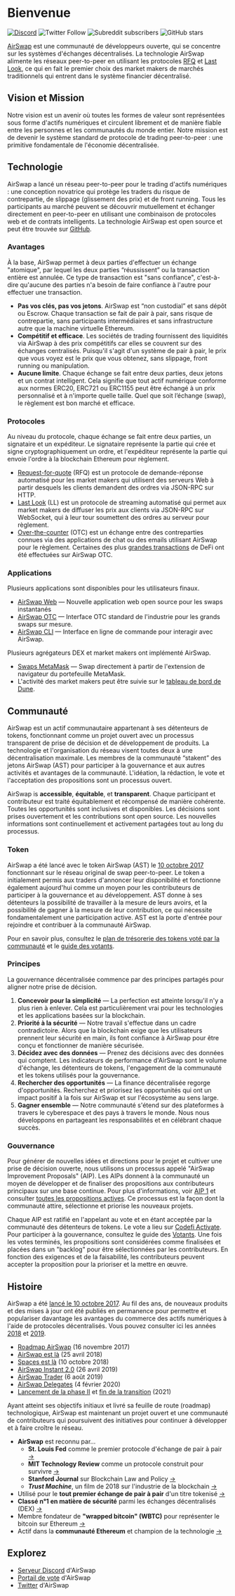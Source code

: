 # Bienvenue

[![Discord](https://img.shields.io/discord/590643190281928738.svg)](https://chat.airswap.io) ![Twitter Follow](https://img.shields.io/twitter/follow/airswap?style=social) ![Subreddit subscribers](https://img.shields.io/reddit/subreddit-subscribers/AirSwap?style=social) ![GitHub stars](https://img.shields.io/github/stars/airswap/airswap-protocols?style=social)

[AirSwap](https://www.airswap.io) est une communauté de développeurs ouverte, qui se concentre sur les systèmes d'échanges décentralisés. La technologie AirSwap alimente les réseaux peer-to-peer en utilisant les protocoles [RFQ](technology/request-for-quote.md) et [Last Look](technology/last-look.md), ce qui en fait le premier choix des market makers de marchés traditionnels qui entrent dans le système financier décentralisé.

## Vision et Mission

Notre vision est un avenir où toutes les formes de valeur sont représentées sous forme d'actifs numériques et circulent librement et de manière fiable entre les personnes et les communautés du monde entier. Notre mission est de devenir le système standard de protocole de trading peer-to-peer : une primitive fondamentale de l'économie décentralisée.

## Technologie

AirSwap a lancé un réseau peer-to-peer pour le trading d'actifs numériques : une conception novatrice qui protège les traders du risque de contrepartie, de slippage (glissement des prix) et de front running. Tous les participants au marché peuvent se découvrir mutuellement et échanger directement en peer-to-peer en utilisant une combinaison de protocoles web et de contrats intelligents. La technologie AirSwap est open source et peut être trouvée sur [GitHub](https://github.com/airswap/).

### Avantages

À la base, AirSwap permet à deux parties d'effectuer un échange "atomique", par lequel les deux parties “réussissent” ou la transaction entière est annulée. Ce type de transaction est "sans confiance", c'est-à-dire qu'aucune des parties n'a besoin de faire confiance à l'autre pour effectuer une transaction.

* **Pas vos clés, pas vos jetons**. AirSwap est “non custodial” et sans dépôt ou Escrow. Chaque transaction se fait de pair à pair, sans risque de contrepartie, sans participants intermédiaires et sans infrastructure autre que la machine virtuelle Ethereum.
* **Compétitif et efficace**. Les sociétés de trading fournissent des liquidités via AirSwap à des prix compétitifs car elles se couvrent sur des échanges centralisés. Puisqu'il s'agit d'un système de pair à pair, le prix que vous voyez est le prix que vous obtenez, sans slippage, front running ou manipulation.
* **Aucune limite**. Chaque échange se fait entre deux parties, deux jetons et un contrat intelligent. Cela signifie que tout actif numérique conforme aux normes ERC20, ERC721 ou ERC1155 peut être échangé à un prix personnalisé et à n'importe quelle taille. Quel que soit l’échange (swap), le règlement est bon marché et efficace.

### Protocoles

Au niveau du protocole, chaque échange se fait entre deux parties, un signataire et un expéditeur. Le signataire représente la partie qui crée et signe cryptographiquement un ordre, et l'expéditeur représente  la partie qui envoie l'ordre à la blockchain Ethereum pour règlement.

* [Request-for-quote](technology/request-for-quote.md) (RFQ) est un protocole de demande-réponse automatisé pour les market makers qui utilisent des serveurs Web à partir desquels les clients demandent des ordres via JSON-RPC sur HTTP.
* [Last Look](technology/last-look.md) (LL) est un protocole de streaming automatisé qui permet aux market makers de diffuser les prix aux clients via JSON-RPC sur WebSocket, qui à leur tour soumettent des ordres au serveur pour règlement.
* [Over-the-counter](https://trader.airswap.io) (OTC) est un échange entre des contreparties connues via des applications de chat ou des emails utilisant AirSwap pour le règlement. Certaines des plus [grandes transactions](https://etherscan.io/tx/0x346a9f45c70d4f323c67fd0f348b2a8aaa7477a719557c27a8130c8873279d3b) de DeFi ont été effectuées sur AirSwap OTC.

### Applications

Plusieurs applications sont disponibles pour les utilisateurs finaux.

* [AirSwap Web](https://preview.airswap.io) — Nouvelle application web open source pour les swaps instantanés
* [AirSwap OTC](https://trader.airswap.io) — Interface OTC standard de l'industrie pour les grands swaps sur mesure.
* [AirSwap CLI](https://github.com/airswap/airswap-cli) — Interface en ligne de commande pour interagir avec AirSwap.

Plusieurs agrégateurs DEX et market makers ont implémenté AirSwap.

* [Swaps MetaMask](https://metamask.io/swaps.html) — Swap directement à partir de l'extension de navigateur du portefeuille MetaMask.
* L'activité des market makers peut être suivie sur le [tableau de bord de Dune](https://dune.xyz/queries/28752/57978).

## Communauté

AirSwap est un actif communautaire appartenant à ses détenteurs de tokens, fonctionnant comme un projet ouvert avec un processus transparent de prise de décision et de développement de produits. La technologie et l'organisation du réseau visent toutes deux à une décentralisation maximale. Les membres de la communauté “stakent” des jetons AirSwap (AST) pour participer à la gouvernance et aux autres activités et avantages de la communauté. L'idéation, la rédaction, le vote et l'acceptation des propositions sont un processus ouvert.

AirSwap is **accessible**, **équitable**, et **transparent**. Chaque participant et contributeur est traité équitablement et récompensé de manière cohérente. Toutes les opportunités sont inclusives et disponibles. Les décisions sont prises ouvertement et les contributions sont open source. Les nouvelles informations sont continuellement et activement partagées tout au long du processus.

### Token

AirSwap a été lancé avec le token AirSwap (AST) le [10 octobre 2017](https://medium.com/fluidity/airswap-token-launch-report-fbd04b748eb1) fonctionnant sur le réseau original de swap peer-to-peer. Le token a initialement permis aux traders d'annoncer leur disponibilité et fonctionne également aujourd'hui comme un moyen pour les contributeurs de participer à la gouvernance et au développement. AST donne à ses détenteurs la possibilité de travailler à la mesure de leurs avoirs, et la possibilité de gagner à la mesure de leur contribution, ce qui nécessite fondamentalement une participation active. AST est la porte d'entrée pour rejoindre et contribuer à la communauté AirSwap.

Pour en savoir plus, consultez le [plan de trésorerie des tokens voté par la communauté](https://github.com/airswap/airswap-aips/issues/10) et le [guide des votants](guides/voters.md).

### Principes

La gouvernance décentralisée commence par des principes partagés pour aligner notre prise de décision.

1. **Concevoir pour la simplicité** — La perfection est atteinte lorsqu'il n'y a plus rien à enlever. Cela est particulièrement vrai pour les technologies et les applications basées sur la blockchain.
2. **Priorité à la sécurité** — Notre travail s'effectue dans un cadre contradictoire. Alors que la blockchain exige que les utilisateurs prennent leur sécurité en main, ils font confiance à AirSwap pour être conçu et fonctionner de manière sécurisée.
3. **Décidez avec des données** — Prenez des décisions avec des données qui comptent. Les indicateurs de performance d'AirSwap sont le volume d'échange, les détenteurs de tokens, l'engagement de la communauté et les tokens utilisés pour la gouvernance.
4. **Rechercher des opportunités** — La finance décentralisée regorge d'opportunités. Recherchez et priorisez les opportunités qui ont un impact positif à la fois sur AirSwap et sur l'écosystème au sens large.
5. **Gagner ensemble** — Notre communauté s'étend sur des plateformes à travers le cyberespace et des pays à travers le monde. Nous nous développons en partageant les responsabilités et en célébrant chaque succès.

### Gouvernance

Pour générer de nouvelles idées et directions pour le projet et cultiver une prise de décision ouverte, nous utilisons un processus appelé "AirSwap Improvement Proposals" (AIP). Les AIPs donnent à la communauté un moyen de développer et de finaliser des propositions aux contributeurs principaux sur une base continue. Pour plus d'informations, voir [AIP 1](https://github.com/airswap/airswap-aips/issues/1) et consulter [toutes les propositions actives](https://github.com/airswap/aips). Ce processus est la façon dont la communauté attire, sélectionne et priorise les nouveaux projets.

Chaque AIP est ratifié en l'appelant au vote et en étant acceptée par la communauté des détenteurs de tokens. Le vote a lieu sur [Codefi Activate](https://activate.codefi.network/staking/airswap/governance).  Pour participer à la gouvernance, consultez le guide des [Votants](guides/voters.md). Une fois les votes terminés, les propositions sont considérées comme finalisées et placées dans un "backlog" pour être sélectionnées par les contributeurs. En fonction des exigences et de la faisabilité, les contributeurs peuvent accepter la proposition pour la prioriser et la mettre en œuvre.

## Histoire

AirSwap a été [lancé le 10 octobre 2017](https://medium.com/fluidity/airswap-token-launch-report-fbd04b748eb1). Au fil des ans, de nouveaux produits et des mises à jour ont été publiés en permanence pour permettre et populariser davantage les avantages du commerce des actifs numériques à l'aide de protocoles décentralisés. Vous pouvez consulter ici les années [2018](https://medium.com/fluidity/2018-a-year-in-review-d7f5cb0e5d76) et [2019](https://medium.com/fluidity/2019-a-year-in-review-6b40035e6edb).

* [Roadmap AirSwap](https://medium.com/fluidity/the-airswap-roadmap-1c1a3c3b20d3) (16 novembre 2017)
* [AirSwap est là](https://medium.com/fluidity/airswap-is-here-c83c001d5bbe) (25 avril 2018)
* [Spaces est là](https://medium.com/fluidity/spaces-is-here-a36fa6753474) (10 octobre 2018)
* [AirSwap Instant 2.0](https://medium.com/fluidity/airswap-instant-2-0-d10906447838) (26 avril 2019)
* [AirSwap Trader](https://medium.com/fluidity/introducing-airswap-trader-63a0ef9e67c0) (6 août 2019)
* [AirSwap Delegates](https://medium.com/fluidity/introducing-airswap-delegates-1c3db83be1db) (4 février 2020)
* [Lancement de la phase II](https://twitter.com/airswap/status/1346542008345747457) et [fin de la transition](https://twitter.com/airswap/status/1359190898110853122) (2021)

Ayant atteint ses objectifs initiaux et livré sa feuille de route (roadmap) technologique, AirSwap est maintenant un projet ouvert et une communauté de contributeurs qui poursuivent des initiatives pour continuer à développer et à faire croître le réseau.

* **AirSwap** est reconnu par…
  * **St. Louis Fed** comme le premier protocole d'échange de pair à pair [→](https://research.stlouisfed.org/publications/review/2021/02/05/decentralized-finance-on-blockchain-and-smart-contract-based-financial-markets)
  * **MIT Technology Review** comme un protocole construit pour survivre [→](https://www.technologyreview.com/2018/02/22/145100/when-the-cryptocurrency-bubble-pops-these-tokens-are-built-to-survive/)
  * **Stanford Journal** sur Blockchain Law and Policy [→](https://stanford-jblp.pubpub.org/pub/deconstructing-dex/release/1)
  * _**Trust Machine**_, un film de 2018 sur l'industrie de la blockchain [→](https://www.imdb.com/title/tt7407496/)
* Utilisé pour le **tout premier échange de pair à pair** d'un titre tokenisé [→](https://tokenist.com/airswap-facilitates-first-compliant-security-token-transfer-on-a-public-blockchain/)
* **Classé n°1 en matière de sécurité** parmi les échanges décentralisés (DEX) [→](https://icorating.com/pdf/65/1/pnN3XH96SRWtSs1YMNn2MSw805II3mD7UwKyMrPA.pdf)
* Membre fondateur de **"wrapped bitcoin" (WBTC)** pour représenter le bitcoin sur Ethereum [→](https://www.bitgo.com/newsroom/press-releases/wbtc-brings-bitcoin-to-ethereum)
* Actif dans la **communauté Ethereum** et champion de la technologie [→](https://medium.com/fluidity/airswap-devcon-5-43adcf758ba8)

## Explorez

* [Serveur Discord](https://chat.airswap.io) d'AirSwap
* [Portail de vote](https://activate.codefi.network/staking/airswap/governance) d'AirSwap
* [Twitter](https://twitter.com/airswap) d'AirSwap
